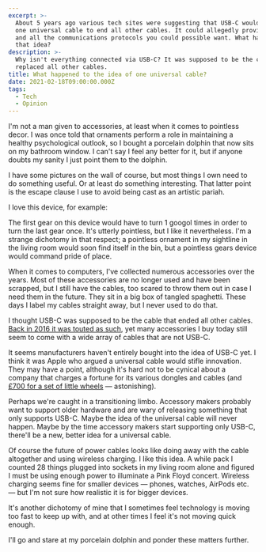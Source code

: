 ```yaml
---
excerpt: >-
  About 5 years ago various tech sites were suggesting that USB-C would be the
  one universal cable to end all other cables. It could allegedly provide power
  and all the communications protocols you could possible want. What happened to
  that idea?
description: >-
  Why isn't everything connected via USB-C? It was supposed to be the cable that
  replaced all other cables.
title: What happened to the idea of one universal cable?
date: 2021-02-18T09:00:00.000Z
tags:
  - Tech
  - Opinion
---
```

I'm not a man given to accessories, at least when it comes to pointless decor. I was once told that ornaments perform a role in maintaining a healthy psychological outlook, so I bought a porcelain dolphin that now sits on my bathroom window. I can't say I feel any better for it, but if anyone doubts my sanity I just point them to the dolphin.

I have some pictures on the wall of course, but most things I own need to do something useful. Or at least do something interesting. That latter point is the escape clause I use to avoid being cast as an artistic pariah.

I love this device, for example: 

[//]: # (@videolink | youtube | type=youtube | id=nFslB0AcVmM | name=Daniel de Bruin's 100 gears. | description=To turn the last gear once, the first must turn 1 googol times. | uploadDate=2020-03-01 | @itemprop=video )

The first gear on this device would have to turn 1 googol times in order to turn the last gear once. It's utterly pointless, but I like it nevertheless. I'm a strange dichotomy in that respect; a pointless ornament in my sightline in the living room would soon find itself in the bin, but a pointless gears device would command pride of place.

When it comes to computers, I've collected numerous accessories over the years. Most of these accessories are no longer used and have been scrapped, but I still have the cables, too scared to throw them out in case I need them in the future. They sit in a big box of tangled spaghetti. These days I label my cables straight away, but I never used to do that.

I thought USB-C was supposed to be the cable that ended all other cables. [Back in 2016 it was touted as such](https://www.scientificamerican.com/article/meet-the-world-s-first-truly-universal-cable/), yet many accessories I buy today still seem to come with a wide array of cables that are not USB-C.

It seems manufacturers haven't entirely bought into the idea of USB-C yet. I think it was Apple who argued a universal cable would stifle innovation. They may have a point, although it's hard not to be cynical about a company that charges a fortune for its various dongles and cables (and [£700 for a set of little wheels](https://www.apple.com/uk/shop/product/MX572ZM/A/apple-mac-pro-wheels-kit) — astonishing).

Perhaps we're caught in a transitioning limbo. Accessory makers probably want to support older hardware and are wary of releasing something that only supports USB-C. Maybe the idea of the universal cable will never happen. Maybe by the time accessory makers start supporting only USB-C, there'll be a new, better idea for a universal cable.

Of course the future of power cables looks like doing away with the cable altogether and using wireless charging. I like this idea. A while pack I counted 28 things plugged into sockets in my living room alone and figured I must be using enough power to illuminate a Pink Floyd concert. Wireless charging seems fine for smaller devices — phones, watches, AirPods etc. — but I'm not sure how realistic it is for bigger devices.

It's another dichotomy of mine that I sometimes feel technology is moving too fast to keep up with, and at other times I feel it's not moving quick enough.

I'll go and stare at my porcelain dolphin and ponder these matters further.


